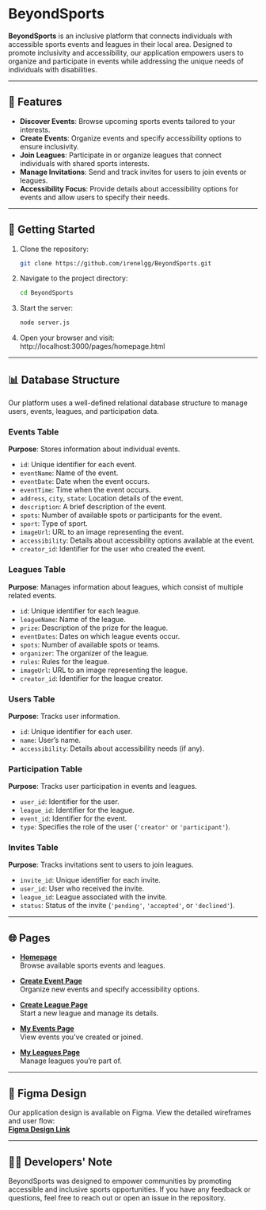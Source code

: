 # BeyondSports

**BeyondSports** is an inclusive platform that connects individuals with accessible sports events and leagues in their local area. Designed to promote inclusivity and accessibility, our application empowers users to organize and participate in events while addressing the unique needs of individuals with disabilities.

---

## 🌟 Features

- **Discover Events**: Browse upcoming sports events tailored to your interests.
- **Create Events**: Organize events and specify accessibility options to ensure inclusivity.
- **Join Leagues**: Participate in or organize leagues that connect individuals with shared sports interests.
- **Manage Invitations**: Send and track invites for users to join events or leagues.
- **Accessibility Focus**: Provide details about accessibility options for events and allow users to specify their needs.

---

## 🚀 Getting Started

1. Clone the repository:
   ```bash
   git clone https://github.com/irenelgg/BeyondSports.git
2. Navigate to the project directory:
   ```bash
   cd BeyondSports
3. Start the server:
    ```bash
    node server.js
4. Open your browser and visit: http://localhost:3000/pages/homepage.html

---

## 📊 Database Structure

Our platform uses a well-defined relational database structure to manage users, events, leagues, and participation data.

### Events Table

**Purpose**: Stores information about individual events.

- `id`: Unique identifier for each event.
- `eventName`: Name of the event.
- `eventDate`: Date when the event occurs.
- `eventTime`: Time when the event occurs.
- `address`, `city`, `state`: Location details of the event.
- `description`: A brief description of the event.
- `spots`: Number of available spots or participants for the event.
- `sport`: Type of sport.
- `imageUrl`: URL to an image representing the event.
- `accessibility`: Details about accessibility options available at the event.
- `creator_id`: Identifier for the user who created the event.

### Leagues Table

**Purpose**: Manages information about leagues, which consist of multiple related events.

- `id`: Unique identifier for each league.
- `leagueName`: Name of the league.
- `prize`: Description of the prize for the league.
- `eventDates`: Dates on which league events occur.
- `spots`: Number of available spots or teams.
- `organizer`: The organizer of the league.
- `rules`: Rules for the league.
- `imageUrl`: URL to an image representing the league.
- `creator_id`: Identifier for the league creator.

### Users Table

**Purpose**: Tracks user information.

- `id`: Unique identifier for each user.
- `name`: User’s name.
- `accessibility`: Details about accessibility needs (if any).

### Participation Table

**Purpose**: Tracks user participation in events and leagues.

- `user_id`: Identifier for the user.
- `league_id`: Identifier for the league.
- `event_id`: Identifier for the event.
- `type`: Specifies the role of the user (`'creator'` or `'participant'`).

### Invites Table

**Purpose**: Tracks invitations sent to users to join leagues.

- `invite_id`: Unique identifier for each invite.
- `user_id`: User who received the invite.
- `league_id`: League associated with the invite.
- `status`: Status of the invite (`'pending'`, `'accepted'`, or `'declined'`).

---

## 🌐 Pages

- **[Homepage](http://localhost:3000/pages/homepage.html)**  
  Browse available sports events and leagues.

- **[Create Event Page](http://localhost:3000/pages/create_modify_event.html)**  
  Organize new events and specify accessibility options.

- **[Create League Page](http://localhost:3000/pages/create_modify_league.html)**  
  Start a new league and manage its details.

- **[My Events Page](http://localhost:3000/pages/myEvents.html?user=1)**  
  View events you’ve created or joined.

- **[My Leagues Page](http://localhost:3000/pages/myLeagues.html)**  
  Manage leagues you’re part of.

---

## 🎨 Figma Design

Our application design is available on Figma. View the detailed wireframes and user flow:  
**[Figma Design Link](https://www.figma.com/design/4k7iToQyi9z1vCdx7Kwp4C/App-Lofi?node-id=0-1&node-type=canvas)**

---

## 👩‍💻 Developers' Note
BeyondSports was designed to empower communities by promoting accessible and inclusive sports opportunities. 
If you have any feedback or questions, feel free to reach out or open an issue in the repository.
